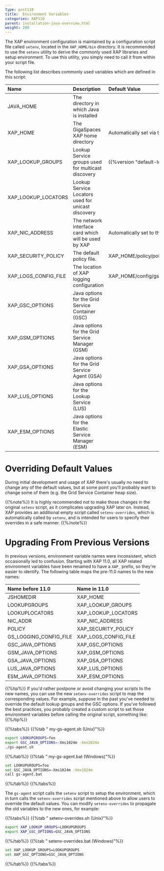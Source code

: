 ```yaml
---
type: post110
title:  Environment Variables
categories: XAP110
parent: installation-java-overview.html
weight: 200
---
```


The XAP environment configuration is maintained by a configuration script file called `setenv`, located in the `XAP_HOME/bin` directory. It is recommended to use the `setenv` utility to derive the commonly used XAP libraries and setup environment. 
To use this utility, you simply need to call it from within your script file.

The following list describes commonly used variables which are defined in this script:

|Name|Description|Default Value|
|:---|:----------|:------------|
|  JAVA_HOME            |The directory in which Java is installed              ||
|  XAP_HOME             |The GigaSpaces XAP home directory                     | Automatically set via the folder structure |
|  XAP_LOOKUP_GROUPS    |Lookup Service groups used for multicast discovery    | {{%version "default-lookup-group"%}} |
|  XAP_LOOKUP_LOCATORS  | Lookup Service Locators used for unicast discovery   ||
|  XAP_NIC_ADDRESS      | The network interface card which will be used by XAP | Automatically set to the host name |
|  XAP_SECURITY_POLICY  | The default policy file.|XAP_HOME/policy/policy.all  |
|  XAP_LOGS_CONFIG_FILE | The location of XAP logging configuration            | XAP_HOME/config/gs_logging.properties |
|  XAP_GSC_OPTIONS      | Java options for the Grid Service Container (GSC)    ||
|  XAP_GSM_OPTIONS      | Java options for the Grid Service Manager (GSM)      ||
|  XAP_GSA_OPTIONS      | Java options for the Grid Service Agent (GSA)        ||
|  XAP_LUS_OPTIONS      | Java options for the Lookup Service (LUS)            ||
|  XAP_ESM_OPTIONS      | Java options for the Elastic Service Manager (ESM)   ||

# Overriding Default Values

During initial development and usage of XAP there's usually no need to change any of the default values, but at some point you'll probably want to change some of them (e.g. the Grid Service Container heap size). 


{{%note%}}
It is highly recommended not to make those changes in the original `setenv` script, as it complicates upgrading XAP later on. Instead, XAP provides an additional empty script called `setenv-overrides`, which is automatically called by `setenv`, and is intended for users to specify their overrides in a safe manner.
{{%/note%}}

# Upgrading From Previous Versions

In previous versions, environment variable names were inconsistent, which occasionally led to confusion. Starting with XAP 11.0, all XAP related environment variables have been renamed to have a `XAP_` prefix, so they're easier to identify. The following table maps the pre-11.0 names to the new names:

|Name before 11.0|Name in 11.0|
|:---|:----------|
|  JSHOMEDIR  |  XAP_HOME  |
|  LOOKUPGROUPS  |  XAP_LOOKUP_GROUPS  |
|  LOOKUPLOCATORS  |  XAP_LOOKUP_LOCATORS  |
|  NIC_ADDR  |  XAP_NIC_ADDRESS  |
|  POLICY  |  XAP_SECURITY_POLICY  |
|  GS_LOGGING_CONFIG_FILE  |  XAP_LOGS_CONFIG_FILE  |
|  GSC_JAVA_OPTIONS  |  XAP_GSC_OPTIONS  |
|  GSM_JAVA_OPTIONS  |  XAP_GSM_OPTIONS  |
|  GSA_JAVA_OPTIONS  |  XAP_GSA_OPTIONS  |
|  LUS_JAVA_OPTIONS  |  XAP_LUS_OPTIONS  |
|  ESM_JAVA_OPTIONS  |  XAP_ESM_OPTIONS  |

{{%tip%}}
 If you'd rather postpone or avoid changing your scripts to the new names, you can use the new `setenv-overrides` script to map the corresponding values. For example, suppose in the past you've needed to override the default lookup groups and the GSC options. If you've followed the best practices, you probably created a custom script to set those environment variables before calling the original script, something like:
{{%/tip%}}


{{%tabs%}}
{{%tab " my-gs-agent.sh (Unix)"%}}
```bash
export LOOKUPGROUPS=foo
export GSC_JAVA_OPTIONS=-Xms1024m -Xmx1024m
./gs-agent.sh
```
{{%/tab%}}
{{%tab " my-gs-agent.bat (Windows)"%}}
```bash
set LOOKUPGROUPS=foo
set GSC_JAVA_OPTIONS=-Xms1024m -Xmx1024m
call gs-agent.bat
```
{{%/tab%}}
{{%/tabs%}}

The `gs-agent` script calls the `setenv` script to setup the environment, which in turn calls the `setenv-overrides` script mentioned above to allow users to override the default values. You can modify `setenv-overrides` to propagate the old variables to the new ones, for example:

{{%tabs%}}
{{%tab " setenv-overrides.sh (Unix)"%}}
```bash
export XAP_LOOKUP_GROUPS=LOOKUPGROUPS
export XAP_GSC_OPTIONS=GSC_JAVA_OPTIONS
```
{{%/tab%}}
{{%tab " setenv-overrides.bat (Windows)"%}}
```bash
set XAP_LOOKUP_GROUPS=LOOKUPGROUPS
set XAP_GSC_OPTIONS=GSC_JAVA_OPTIONS
```
{{%/tab%}}
{{%/tabs%}}
